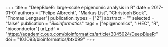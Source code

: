 +++
title = "DeepBlueR: large-scale epigenomic analysis in R"
date = 2017-01-01
authors = ["Felipe Albrecht", "Markus List", "Christoph Bock", "Thomas Lengauer"]
publication_types = ["2"]
abstract = ""
selected = "false"
publication = "*Bioinformatics*"
tags = ["epigenomics", "IHEC", "R", "bioconductor"]
url_pdf = "https://academic.oup.com/bioinformatics/article/3045024/DeepBlueR:"
doi = "10.1093/bioinformatics/btx099"
+++

